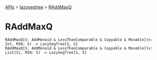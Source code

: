 [APIs](../index.md) > [lazysegtree](./index.md) > [RAddMaxQ]()

# RAddMaxQ

```
RAddMaxQ[S: AddMonoid & LessThanComparable & Copyable & Movable](n: Int, MIN: S) -> LazySegTree[S, S]
RAddMaxQ[S: AddMonoid & LessThanComparable & Copyable & Movable](v: List[S], MIN: S) -> LazySegTree[S, S]
```
